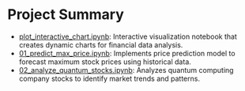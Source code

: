 # Project Summary

- [plot_interactive_chart.ipynb](plot_interactive_chart.ipynb): Interactive visualization notebook that creates dynamic charts for financial data analysis.
- [01_predict_max_price.ipynb](01_predict_max_price.ipynb): Implements price prediction model to forecast maximum stock prices using historical data.
- [02_analyze_quantum_stocks.ipynb](02_analyze_quantum_stocks.ipynb): Analyzes quantum computing company stocks to identify market trends and patterns.